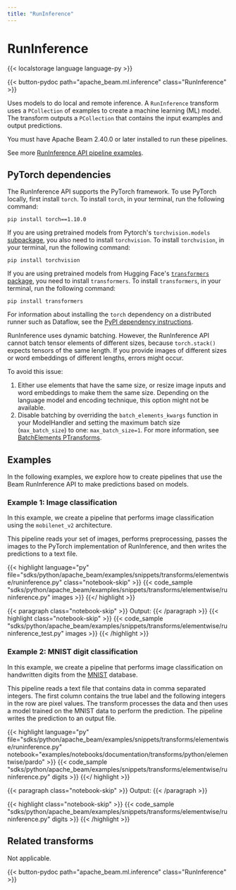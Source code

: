 ```yaml
---
title: "RunInference"
---
```

<!--
Licensed under the Apache License, Version 2.0 (the "License");
you may not use this file except in compliance with the License.
You may obtain a copy of the License at

http://www.apache.org/licenses/LICENSE-2.0

Unless required by applicable law or agreed to in writing, software
distributed under the License is distributed on an "AS IS" BASIS,
WITHOUT WARRANTIES OR CONDITIONS OF ANY KIND, either express or implied.
See the License for the specific language governing permissions and
limitations under the License.
-->

# RunInference

{{< localstorage language language-py >}}

{{< button-pydoc path="apache_beam.ml.inference" class="RunInference" >}}

Uses models to do local and remote inference. A `RunInference` transform uses a `PCollection` of examples to create a machine learning (ML) model. The transform outputs a `PCollection` that contains the input examples and output predictions.

You must have Apache Beam 2.40.0 or later installed to run these pipelines.

See more [RunInference API pipeline examples](https://github.com/apache/beam/tree/master/sdks/python/apache_beam/examples/inference).

## PyTorch dependencies

The RunInference API supports the PyTorch framework. To use PyTorch locally, first install `torch`. To install `torch`, in your terminal, run the following command:

`pip install torch==1.10.0`

If you are using pretrained models from Pytorch's `torchvision.models` [subpackage](https://pytorch.org/vision/0.12/models.html#models-and-pre-trained-weights), you also need to install `torchvision`. To install `torchvision`, in your terminal, run the following command:

`pip install torchvision`

If you are using pretrained models from Hugging Face's [`transformers` package](https://huggingface.co/docs/transformers/index), you need to install `transformers`. To install `transformers`, in your terminal, run the following command:

`pip install transformers`

For information about installing the `torch` dependency on a distributed runner such as Dataflow, see the [PyPI dependency instructions](/documentation/sdks/python-pipeline-dependencies/#pypi-dependencies).

RunInference uses dynamic batching. However, the RunInference API cannot batch tensor elements of different sizes, because `torch.stack()` expects tensors of the same length. If you provide images of different sizes or word embeddings of different lengths, errors might occur.

To avoid this issue:

1. Either use elements that have the same size, or resize image inputs and word embeddings to make them 
the same size. Depending on the language model and encoding technique, this option might not be available. 
2. Disable batching by overriding the `batch_elements_kwargs` function in your ModelHandler and setting the maximum batch size (`max_batch_size`) to one: `max_batch_size=1`. For more information, see
[BatchElements PTransforms](/documentation/sdks/python-machine-learning/#batchelements-ptransform).

## Examples

In the following examples, we explore how to create pipelines that use the Beam RunInference API to make predictions based on models.

### Example 1: Image classification

In this example, we create a pipeline that performs image classification using the `mobilenet_v2` architecture.

This pipeline reads your set of images, performs preprocessing, passes the images to the PyTorch implementation of RunInference, and then writes the predictions to a text file.

{{< highlight language="py" file="sdks/python/apache_beam/examples/snippets/transforms/elementwise/runinference.py"
  class="notebook-skip" >}}
{{< code_sample "sdks/python/apache_beam/examples/snippets/transforms/elementwise/runinference.py" images >}}
{{</ highlight >}}

{{< paragraph class="notebook-skip" >}}
Output:
{{< /paragraph >}}
{{< highlight class="notebook-skip" >}}
{{< code_sample "sdks/python/apache_beam/examples/snippets/transforms/elementwise/runinference_test.py" images >}}
{{< /highlight >}}

### Example 2: MNIST digit classification

In this example, we create a pipeline that performs image classification on handwritten digits from the
[MNIST](https://en.wikipedia.org/wiki/MNIST_database) database.

This pipeline reads a text file that contains data in comma separated integers. The first
column contains the true label and the following integers in the row are pixel values. The transform processes the data and then uses a model trained on the MNIST data to perform the prediction. The pipeline writes the prediction to an output file.

{{< highlight language="py" file="sdks/python/apache_beam/examples/snippets/transforms/elementwise/runinference.py"
  notebook="examples/notebooks/documentation/transforms/python/elementwise/pardo" >}}
{{< code_sample "sdks/python/apache_beam/examples/snippets/transforms/elementwise/runinference.py" digits >}}
{{</ highlight >}}

{{< paragraph class="notebook-skip" >}}
Output:
{{< /paragraph >}}

{{< highlight class="notebook-skip" >}}
{{< code_sample "sdks/python/apache_beam/examples/snippets/transforms/elementwise/runinference.py" digits >}}
{{< /highlight >}}


## Related transforms

Not applicable.

{{< button-pydoc path="apache_beam.ml.inference" class="RunInference" >}}

